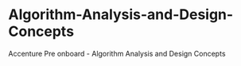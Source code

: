 # Algorithm-Analysis-and-Design-Concepts
Accenture Pre onboard - Algorithm Analysis and Design Concepts
